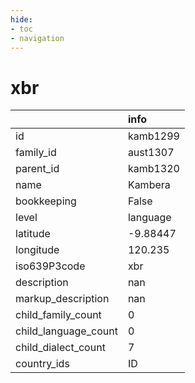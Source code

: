 ```yaml
---
hide:
- toc
- navigation
---
```

# xbr
|                      | info     |
|:---------------------|:---------|
| id                   | kamb1299 |
| family_id            | aust1307 |
| parent_id            | kamb1320 |
| name                 | Kambera  |
| bookkeeping          | False    |
| level                | language |
| latitude             | -9.88447 |
| longitude            | 120.235  |
| iso639P3code         | xbr      |
| description          | nan      |
| markup_description   | nan      |
| child_family_count   | 0        |
| child_language_count | 0        |
| child_dialect_count  | 7        |
| country_ids          | ID       |